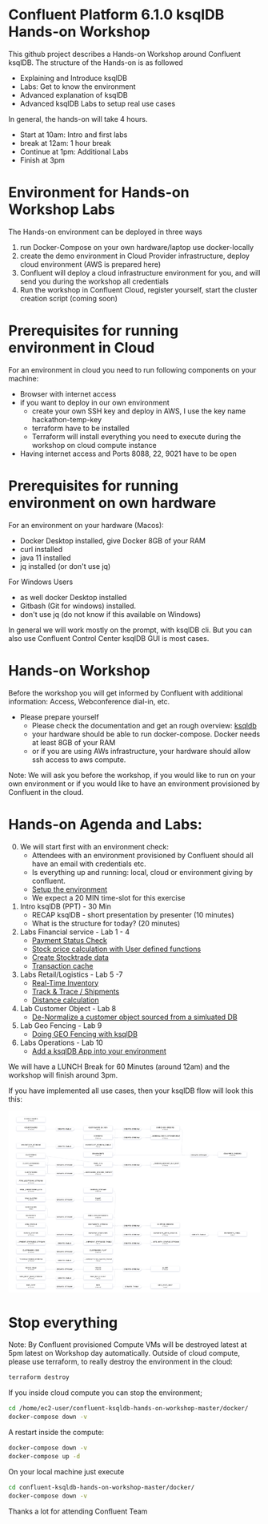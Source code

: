 # Confluent Platform 6.1.0 ksqlDB Hands-on Workshop
This github project describes a Hands-on Workshop around Confluent ksqlDB. The structure of the Hands-on is as followed
  * Explaining and Introduce ksqlDB
  * Labs: Get to know the environment
  * Advanced explanation of ksqlDB
  * Advanced ksqlDB Labs to setup real use cases

In general, the hands-on will take 4 hours.

  * Start at 10am: Intro and first labs
  * break at 12am: 1 hour break
  * Continue at 1pm: Additional Labs
  * Finish at 3pm

# Environment for Hands-on Workshop Labs
The Hands-on environment can be deployed in three ways

  1. run Docker-Compose on your own hardware/laptop use docker-locally
  2. create the demo environment in Cloud Provider infrastructure, deploy cloud environment (AWS is prepared here)
  3. Confluent will deploy a cloud infrastructure environment for you, and will send you during the workshop all credentials
  4. Run the workshop in Confluent Cloud, register yourself, start the cluster creation script (coming soon)

# Prerequisites for running environment in Cloud
For an environment in cloud you need to run following components on your machine:

  * Browser with internet access
  * if you want to deploy in our own environment
     * create your own SSH key and deploy in AWS, I use the key name hackathon-temp-key
     * terraform have to be installed
     * Terraform will install everything you need to execute during the workshop on cloud compute instance
  * Having internet access and Ports 8088, 22, 9021 have to be open

# Prerequisites for running environment on own hardware
For an environment on your hardware (Macos):
  * Docker Desktop installed, give Docker 8GB of your RAM
  * curl installed
  * java 11 installed
  * jq installed (or don't use jq)

For Windows Users
  * as well docker Desktop installed
  * Gitbash (Git for windows) installed.
  * don't use jq (do not know if this available on Windows)

In general we will work mostly on the prompt, with ksqlDB cli. But you can also use Confluent Control Center ksqlDB GUI is most cases.

# Hands-on Workshop
Before the workshop you will get informed by Confluent with additional information: Access, Webconference dial-in, etc.

  * Please prepare yourself
     * Please check the documentation and get an rough overview: [ksqldb](https://www.confluent.io/product/ksql/)
     * your hardware should be able to run docker-compose. Docker needs at least 8GB of your RAM
     * or if you are using AWs infrastructure, your hardware should allow ssh access to aws compute.

Note:
We will ask you before the workshop, if you would like to run on your own environment or if you would like to have an environment provisioned by Confluent in the cloud.

# Hands-on Agenda and Labs:
0. We will start first with an environment check:
    * Attendees with an environment provisioned by Confluent should all have an email with credentials etc.
    * Is everything up and running: local, cloud or environment giving by confluent.
    * [Setup the environment](labs/00_Setup-Env.md)
    * We expect a 20 MIN time-slot for this exercise
1. Intro ksqlDB (PPT) - 30 Min
    * RECAP ksqlDB - short presentation by presenter (10 minutes)
    * What is the structure for today? (20 minutes)
2. Labs Financial service - Lab 1 - 4
    * [Payment Status Check](labs/01_usecase_finserv_1.md)
    * [Stock price calculation with User defined functions](labs/02_usecase_finserv_2.md)
    * [Create Stocktrade data](labs/03_usecase_finserv_3.md)
    * [Transaction cache](/labs/04_usecase_finserv_4.md)
3. Labs Retail/Logistics - Lab 5 -7
    * [Real-Time Inventory](labs/05_usecase_realtime_inventory.md)
    * [Track & Trace / Shipments](labs/06_usecase_track-and-trace.md)
    * [Distance calculation](labs/07_usecase_distance.md)
4. Lab Customer Object - Lab 8
    * [De-Normalize a customer object sourced from a simluated DB](labs/08_customer_object.md)
5. Lab Geo Fencing - Lab 9
    * [Doing GEO Fencing with ksqlDB](labs/09_geofencing.md)
6. Labs Operations - Lab 10
    * [Add a ksqlDB App into your environment](labs/09_ksqldb_operations.md)

We will have a LUNCH Break for 60 Minutes (around 12am) and the workshop will finish around 3pm.

If you have implemented all use cases, then your ksqlDB flow will look this this:

![all ksqlDB use cases as flow](labs/img/ksqldb_flow.png)

# Stop everything
Note: By Confluent provisioned Compute VMs will be destroyed latest at 5pm latest on Workshop day automatically. Outside of cloud compute, please use terraform, to really destroy the environment in the cloud:
```bash
terraform destroy
```
If you inside cloud compute you can stop the environment;
```bash
cd /home/ec2-user/confluent-ksqldb-hands-on-workshop-master/docker/
docker-compose down -v
```
A restart inside the compute:
```bash
docker-compose down -v
docker-compose up -d
```
On your local machine just execute
```bash
cd confluent-ksqldb-hands-on-workshop-master/docker/
docker-compose down -v
```

Thanks a lot for attending
Confluent Team
